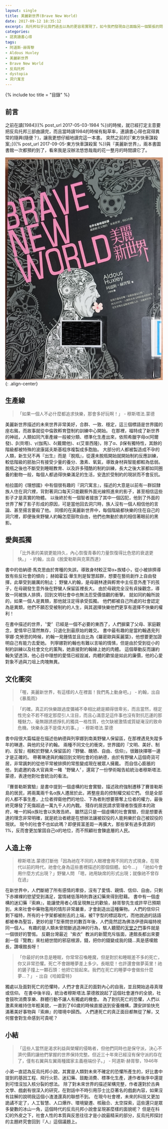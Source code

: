 ```yaml
---
layout: single
title: 美麗新世界(Brave New World)
date: 2017-09-12 18:35:12
excerpt: 烏托邦似乎比我們過去以為的更容易實現了。如今我們發現自己面臨另一個緊張的問題：我們要如何阻止烏托邦成真？
categories:
- 認真讀書心得
tags:
- 阿道斯·赫胥黎
- Aldous Huxley
- 美麗新世界
- Brave New World
- 反烏托邦
- dystopia
- 洞穴寓言
---
```


{% include toc title = "目錄" %}

## 前言
之前在讀[1984]({% post_url 2017-05-03-1984 %})的時候，就已經打定主意要把反烏托邦三部曲讀完，而且當時讀1984的時候有點草率，連讀書心得也寫得異常的隨興(隨便？)，讓我更想仔細地讀完這一本書。
突然之前的[『東方快車謀殺案』]({% post_url 2017-09-05-東方快車謀殺案 %})與『美麗新世界』，兩本書圖書館一次都預約到了，看來我是沒辦法悠悠哉哉的花一整月的時間讀它了。

![美麗新世界-封面](/assets/images/album/日誌用圖/DSC_0031.jpg){: .align-center}

## 生產線
> 「如果一個人不必什麼都追求快樂，那會多好玩啊！」 - 穆斯塔法.蒙德

美麗新世界描述的未來世界非常美好，合群、一致、穩定，這三個標語是世界國的座右銘，而故事就從中倫敦孵育暨制約訓練中心開始。
在那裡，福特成了新世界的神祇，人類如同汽車產線一般被分類、標準化生產出來，依照希臘字母α(阿爾發)、β(貝塔)、γ(伽馬)、δ(戴爾他)、ε(艾普西隆)，除了α、β保有獨特性，其餘的階級都被特殊的波康諾夫斯基程序複製成多胞胎。
大部分的人都被製造成不孕的人類，新生兒不再『出生』而是『脫瓶』，從還未脫瓶開始就開始制約反應訓練，較低階級的胚胎只有接受少量的養分、激素、氧氣，導致身材與智能都較為低弱。
脫瓶之後也不斷受到睡眠教育、以及許多殘酷的制約訓練，長大之後大家都如同圈養的動物一般，每個人都過得快樂滿足的生活，安逸於受制約的現狀而不會反抗。

柏拉圖的《理想國》中有個很有趣的『洞穴寓言』，描述的大意是以前有一群奴隸族人住在洞穴裡，背對著洞口每天只能觀察外面光線照進來的影子，甚至相信這些影子才是真實的物體。
以後終於有一個智者接放了其中一個囚犯，他到了外面的世界了解了影子形成的原因，可是當他回去洞穴時，族人沒有一個人相信他的言論、甚至揚言要殺了他。
同樣的在美麗新世界中，每個階級都快樂的住在自己的洞穴裡，即便後來野蠻人約翰怎麼鼓吹自由，他們也無動於衷的相信著眼前的黑影。

## 愛與孤獨
> 「比外表的美貌更能持久，內心恢復青春的力量恢復得比色慾的衰退更快。」 - 約翰，出自《脫愛勒斯與克萊西達》

書中的伯納德·馬克思由於育種的失誤，導致身材較正常α+族矮小，從小被排擠導致有些反社會的傾向；
赫姆霍茲·華生則是智慧超群，想要在藝術創作上自由發揮，此舉受到嚴厲的制止；
野蠻人約翰，是母親林達與孵育中主任意外產下的孩子，在母親發生意外後在野蠻人保留區裡長大。
由於母親完全沒有貞操觀念，導致一同被族人排擠，回到文明社會中也無法忍受價值觀的衝擊。
就如同約翰所說的，如果一個人是異類，那他就注定得承受孤獨。
他們都被自己所處的社會認定為是異類，他們不願忍受被制約的人生，與其選擇快樂他們更享有選擇不快樂的權利！

在書中描述的世界，〝愛〞已經是一個不必要的東西了，人們摒棄了父母、家庭觀念，愛情早已蕩然無存，只退化到最原始的雜交。
書中最有趣的是當約翰遇見列寧娜·克勞恩的時候，約翰一見鍾情並且自比為《羅密歐與茱麗葉》，他想要更加證明自己有能力去愛她。
列寧娜對約翰也有難以言喻的情愫，但是由於受到從小的制約訓練以及社會文化的薰陶，她直接對約翰線上她的肉體。
這個舉動反而讓約翰失望透頂，他心目中理想的愛情已經毀滅，肉體的歡愉是如此的廉價，他的心愛對象不過與刀俎上肉塊無異。

## 文化衝突
> 「喔，美麗新世界，有這樣的人在裡面！我們馬上動身吧。」 - 約翰，出自《暴風雨》

> 「的確。真正的快樂跟過度彌補不幸相比總是顯得很卑劣，而且當然，穩定性完全不若不穩定那麼引人注目，而且心滿意足這件事也沒有對抗厄運的那種魅力，毫無跟誘惑掙扎的獨具一格性質，也欠缺被激情或質疑淹沒的致命危機。快樂永遠不是偉大的事。」 - 穆斯塔法.蒙德

書中段很大篇幅是在描述伯納德與列寧娜到南美野蠻人保留區，在那裡遇見失蹤多年的琳達、與他的兒子約翰。
兩種不同文化的衝突，世界國的『文明、美好、制約、反智』相較於野蠻人保留區的『野蠻、醜陋、自由、信仰』，很難抉擇哪一邊才是正確的。
帶著琳達與約翰回到文明社會的伯納德，由於有野蠻人這個奇貨可居，非常諷刺的從他平常被排擠的常態變成現在被眾人擁戴。
而自信心膨脹的他，到處邀約各大官員來一睹〝野蠻人〞，還寫了一份學術報告給統治者穆斯塔法.蒙德，表達他對社會統治的看法。

『賽普勒斯實驗』是書中提到一個虛構的社會實驗，描述政府強制遷移了賽普勒斯島的居民，將兩萬兩千名α族人遷居於此，將整座島的控制權交給它們。
但是全部的人都不事生產，上位者捍衛他們的地位、下為者則想要篡奪上位者的權力，最後終究爆發了死傷超過一萬九千人的內戰。
殘存的居民請求管理者恢復原本的政府，唯一的純α族社會以失敗告終。
雖然這只是一個虛構的社會實驗，但是想要表達的理念非常明確，就是統治者總是在想辦法讓被奴役的人能夠樂於自己被奴役的現狀。
現今的社會不也如此嗎？即便貧富差距一再擴大，那些掌有過多資源的1%，反而會更加鞏固自己α的地位，而不照顧社會鍊底層的人民。

## 人造上帝

> 穆斯塔法.蒙德打斷他「因為祂在不同的人眼裡會用不同的方式現身。在現代以前的時代，祂會化身為這些書裡描述的那個個體。如今...」
> 「祂如今會用什麼方式出現？」野蠻人問
> 「嗯，祂用缺席的形式出現；就像祂不曾存在過」

在新世界中，人們斷絕了所有感情的牽掛，沒有了愛情、親情、信仰、自由，只剩下赤裸裸的慾望受到滿足，當情緒低落時則靠迷幻藥來得到慰藉。
書中有一個虛構的迷幻藥『索麻』，能讓使用者心情呈現無比的歡愉，赫胥黎先生或許早已預期到，未來社會中藥物濫用的情形非常嚴重，才會創造出這種藥物。
人們的信仰只剩下福特，所有的十字架都被削去的上端，被T字型的標誌取代，而他說過的話語都被奉為聖旨，更妙的是T型車問世的數百年後，人們竟然認為佛洛伊德與福特視同一個人。
有趣的是人類未曾間斷過造神的行為，駭人聽聞的[天堂之門](https://zh.wikipedia.org/wiki/%E5%A4%A9%E5%A0%82%E4%B9%8B%E9%96%80)事件就是一個很好的警惕。
反觀台灣最近〝紫衣〞教派的新聞充斥版面，連館長都出來要創一個『覽教』來杜絕世間的邪惡根源，錢，把你的錢變成我的錢...真是感嘆館長，讚嘆館長呀！

> 「你最好的休息是睡眠，你常常召喚睡魔，但是對於和睡眠差不多的死亡，你又非常恐懼。死亡不會跟睡夢差上多少。長眠麼！也許還會做夢英里！祂的鏟子撞上一顆石頭：他把它撿起來。我們在死亡的睡夢中會做些什麼夢...？」 - 出自《哈姆雷特》

獨處以及面對死亡的恐懼時，人們才會真正的面對內心的自我，並且開始追尋真理或信仰。
在書中後半段，統治者穆斯塔法.蒙德敘說起了這個社會運作的全貌，社會鼓吹消費享樂、群體行動不讓人有獨處的機會。
為了對抗死亡的恐懼，人們以激素來維持住年輕美貌，一直到了60歲的時候直接送到安養機構，讚安詳愉快充滿著美好事物與『索麻』的環境中歸西。
人們連死亡的真正面目都無從了解，又何嘗會對生命感到可貴呢？

## 小結

> 「這些人當然是渴求利益與榮耀的侵略者，但他們同時也是保守派，決心不濟代價的讓他們掌握的世界保持完整。但近三十年來已經沒有保守派的存在了，僅有右翼與左翼兩種國家主義極端份子。」 - 阿道斯·赫胥黎，1946年

小弟一直認為反烏托邦小說，其實是人類對未來不確定的恐懼所產生的，好比書中提到的基因工程、飛行火箭、迷幻藥、鼓勵消費、標準化生產，連作者後序中還提到可惜沒加入核分裂的想法。
除了對未來世界的描述架構完整，作者還對於古典文學、戲劇有很深入的研究，在對話中不時引用莎士比亞著名的戲劇內容，如果沒有註解的說明我這個小渣渣還真的聯想不到。
在現今社會裡，未來的科技又更加詭譎不定了，人工智慧、人口爆炸、環境變遷、核融合、太空探索，這些還只是眾多變數的冰山一角，這個時代的反烏托邦小說會呈現甚麼樣的面貌呢？
但是在科幻的外皮之下，社會人性的本質與反思往往才是小說最精采的部分，反烏托邦探討的主題終究會回到『人』這個議題上。
